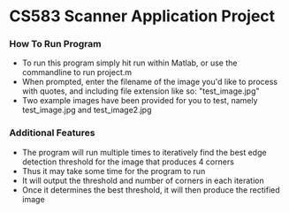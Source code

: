 # CS583 Scanner Application Project

### How To Run Program
- To run this program simply hit run within Matlab, or use the commandline to run project.m
- When prompted, enter the filename of the image you'd like to process with quotes, and including file extension like so: "test_image.jpg"
- Two example images have been provided for you to test, namely test_image.jpg and test_image2.jpg

### Additional Features
- The program will run multiple times to iteratively find the best edge detection threshold for the image that produces 4 corners
- Thus it may take some time for the program to run
- It will output the threshold and number of corners in each iteration
- Once it determines the best threshold, it will then produce the rectified image
